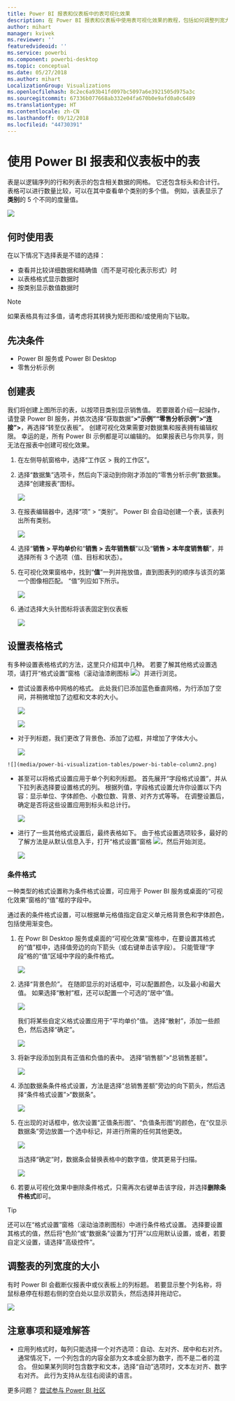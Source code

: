 ```yaml
---
title: Power BI 报表和仪表板中的表可视化效果
description: 在 Power BI 报表和仪表板中使用表可视化效果的教程，包括如何调整列宽大小。
author: mihart
manager: kvivek
ms.reviewer: ''
featuredvideoid: ''
ms.service: powerbi
ms.component: powerbi-desktop
ms.topic: conceptual
ms.date: 05/27/2018
ms.author: mihart
LocalizationGroup: Visualizations
ms.openlocfilehash: 8c2ec6a93b41fd097bc5097a6e3921505d975a3c
ms.sourcegitcommit: 67336b077668ab332e04fa670b0e9afd0a0c6489
ms.translationtype: HT
ms.contentlocale: zh-CN
ms.lasthandoff: 09/12/2018
ms.locfileid: "44730391"
---
```

# <a name="working-with-tables-in-power-bi-reports-and-dashboards"></a>使用 Power BI 报表和仪表板中的表
表是以逻辑序列的行和列表示的包含相关数据的网格。 它还包含标头和合计行。 表格可以进行数量比较，可以在其中查看单个类别的多个值。 例如，该表显示了**类别**的 5 个不同的度量值。

![](media/power-bi-visualization-tables/table.png)

## <a name="when-to-use-a-table"></a>何时使用表
在以下情况下选择表是不错的选择：

* 查看并比较详细数据和精确值（而不是可视化表示形式）时
* 以表格格式显示数据时
* 按类别显示数值数据时   

> [!NOTE]
> 如果表格具有过多值，请考虑将其转换为矩形图和/或使用向下钻取。

## <a name="prerequisites"></a>先决条件
- Power BI 服务或 Power BI Desktop
- 零售分析示例

## <a name="create-a-table"></a>创建表
我们将创建上图所示的表，以按项目类别显示销售值。 若要跟着介绍一起操作，请登录 Power BI 服务，并依次选择“获取数据”**\>“示例”“零售分析示例”>“连接”\>**，再选择“转至仪表板”。 创建可视化效果需要对数据集和报表拥有编辑权限。 幸运的是，所有 Power BI 示例都是可以编辑的。 如果报表已与你共享，则无法在报表中创建可视化效果。

1. 在左侧导航窗格中，选择“工作区 > 我的工作区”。    
2. 选择“数据集”选项卡，然后向下滚动到你刚才添加的“零售分析示例”数据集。  选择“创建报表”图标。

    ![](media/power-bi-visualization-tables/power-bi-create-report.png)
2. 在报表编辑器中，选择“项” > “类别”。  Power BI 会自动创建一个表，该表列出所有类别。

    ![](media/power-bi-visualization-tables/power-bi-table1.png)
3. 选择“**销售 > 平均单价**和“**销售 > 去年销售额**”以及“**销售 > 本年度销售额**”，并选择所有 3 个选项（值、目标和状态）。   
4. 在可视化效果窗格中，找到“**值**”一列并拖放值，直到图表列的顺序与该页的第一个图像相匹配。  “值”列应如下所示。

    ![](media/power-bi-visualization-tables/power-bi-table2.png)
5. 通过选择大头针图标将该表固定到仪表板  

     ![](media/power-bi-visualization-tables/pbi_pintile.png)

## <a name="format-the-table"></a>设置表格格式
有多种设置表格格式的方法，这里只介绍其中几种。 若要了解其他格式设置选项，请打开“格式设置”窗格（滚动油漆刷图标 ![](media/power-bi-visualization-tables/power-bi-format.png)）并进行浏览。

* 尝试设置表格中网格的格式。 此处我们已添加蓝色垂直网格，为行添加了空间，并稍微增加了边框和文本的大小。

    ![](media/power-bi-visualization-tables/power-bi-table-gridnew.png)

    ![](media/power-bi-visualization-tables/power-bi-table-grid3.png)
* 对于列标题，我们更改了背景色、添加了边框，并增加了字体大小。 

    ![](media/power-bi-visualization-tables/power-bi-table-column-headers.png)


~~~
![](media/power-bi-visualization-tables/power-bi-table-column2.png)
~~~

* 甚至可以将格式设置应用于单个列和列标题。 首先展开“字段格式设置”，并从下拉列表选择要设置格式的列。 根据列值，字段格式设置允许你设置以下内容：显示单位、字体颜色、小数位数、背景、对齐方式等等。 在调整设置后，确定是否将这些设置应用到标头和总计行。

    ![](media/power-bi-visualization-tables/power-bi-field-formatting.png)

* 进行了一些其他格式设置后，最终表格如下。 由于格式设置选项较多，最好的了解方法是从默认信息入手，打开“格式设置”窗格 ![](media/power-bi-visualization-tables/power-bi-format.png)，然后开始浏览。 

    ![](media/power-bi-visualization-tables/power-bi-table-format.png)

### <a name="conditional-formatting"></a>条件格式
一种类型的格式设置称为条件格式设置，可应用于 Power BI 服务或桌面的“可视化效果”窗格的“值”框的字段中。 

通过表的条件格式设置，可以根据单元格值指定自定义单元格背景色和字体颜色，包括使用渐变色。 

1. 在 Powr BI Desktop 服务或桌面的“可视化效果”窗格中，在要设置其格式的“值”框中，选择值旁边的向下箭头（或右键单击该字段）。 只能管理“字段”格的“值”区域中字段的条件格式。

    ![](media/power-bi-visualization-tables/power-bi-conditional-formatting-background.png)
2. 选择“背景色阶”。 在随即显示的对话框中，可以配置颜色，以及最小和最大值。 如果选择“散射”框，还可以配置一个可选的“居中”值。

    ![](media/power-bi-visualization-tables/power-bi-conditional-formatting-background2.png)

    我们将某些自定义格式设置应用于“平均单价”值。 选择“散射”，添加一些颜色，然后选择“确定”。 

    ![](media/power-bi-visualization-tables/power-bi-conditional-formatting-data-background.png)
3. 将新字段添加到具有正值和负值的表中。  选择“销售额”>“总销售差额”。 

    ![](media/power-bi-visualization-tables/power-bi-conditional-formatting2.png)
4. 添加数据条条件格式设置，方法是选择“总销售差额”旁边的向下箭头，然后选择“条件格式设置”>“数据条”。

    ![](media/power-bi-visualization-tables/power-bi-conditional-formatting-data-bars.png)
5. 在出现的对话框中，依次设置“正值条形图”、“负值条形图”的颜色，在“仅显示数据条”旁边放置一个选中标记，并进行所需的任何其他更改。

    ![](media/power-bi-visualization-tables/power-bi-data-bars.png)

    当选择“确定”时，数据条会替换表格中的数字值，使其更易于扫描。

    ![](media/power-bi-visualization-tables/power-bi-conditional-formatting-data-bars2.png)
6. 若要从可视化效果中删除条件格式，只需再次右键单击该字段，并选择**删除条件格式**即可。

> [!TIP]
> 还可以在“格式设置”窗格（滚动油漆刷图标）中进行条件格式设置。 选择要设置其格式的值，然后将“色阶”或“数据条”设置为“打开”以应用默认设置，或者，若要自定义设置，请选择“高级控件”。
> 
> 

## <a name="adjust-the-column-width-of-a-table"></a>调整表的列宽度的大小
有时 Power BI 会截断仪报表中或仪表板上的列标题。 若要显示整个列名称，将鼠标悬停在标题右侧的空白处以显示双箭头，然后选择并拖动它。

![](media/power-bi-visualization-tables/resizetable.gif)

## <a name="considerations-and-troubleshooting"></a>注意事项和疑难解答
* 应用列格式时，每列只能选择一个对齐选项：自动、左对齐、居中和右对齐。 通常情况下，一个列包含的内容全部为文本或全部为数字，而不是二者的混合。 但如果某列同时包含数字和文本，选择“自动”选项时，文本左对齐、数字右对齐。 此行为支持从左往右阅读的语言。   

更多问题？ [尝试参与 Power BI 社区](http://community.powerbi.com/)

